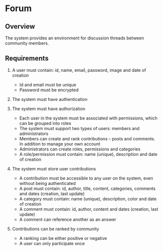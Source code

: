 # Forum

## Overview

The system provides an environment for discussion threads between community members.

## Requirements

1. A user must contain: id, name, email, password, image and date of creation

   - Id and email must be unique
   - Password must be encrypted

2. The system must have authentication

3. The system must have authorization

   - Each user in the system must be associated with permissions, which can be grouped into roles
   - The system must support two types of users: members and administrators
   - Members can create and rank contributions – posts and comments. In addition to manage your own account
   - Administrators can create roles, permissions and categories
   - A role/permission must contain: name (unique), description and date of creation

4. The system must store user contributions

   - A contribution must be accessible to any user on the system, even without being authenticated
   - A post must contain: id, author, title, content, categories, comments and dates (creation, last update)
   - A category must contain: name (unique), description, color and date of creation
   - A comment must contain: id, author, content and dates (creation, last update)
   - A comment can reference another as an answer

5. Contributions can be ranked by community

   - A ranking can be either positive or negative
   - A user can only participate once
